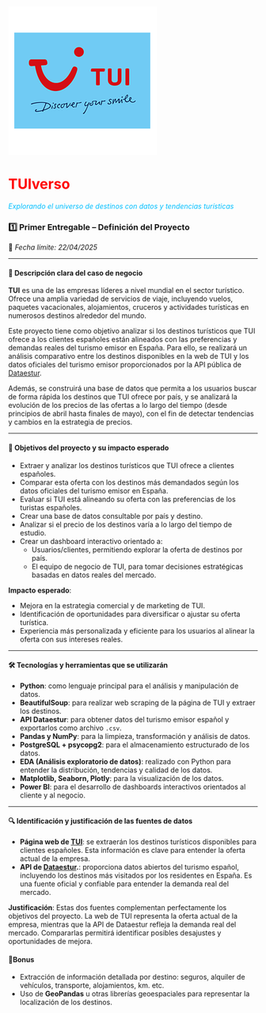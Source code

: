 

![Logo de TUI](../data/imagenes/652884.webp)

# **<span style="color:red">TUIverso</span>**

*<span style="color:#00BFFF">Explorando el universo de destinos con datos y tendencias turísticas</span>*

### **1️⃣ Primer Entregable – Definición del Proyecto**

📌 *Fecha límite: 22/04/2025*

---

#### 📝 Descripción clara del caso de negocio

**TUI** es una de las empresas líderes a nivel mundial en el sector turístico. Ofrece una amplia variedad de servicios de viaje, incluyendo vuelos, paquetes vacacionales, alojamientos, cruceros y actividades turísticas en numerosos destinos alrededor del mundo.

Este proyecto tiene como objetivo analizar si los destinos turísticos que TUI ofrece a los clientes españoles están alineados con las preferencias y demandas reales del turismo emisor en España. Para ello, se realizará un análisis comparativo entre los destinos disponibles en la web de TUI y los datos oficiales del turismo emisor proporcionados por la API pública de [Dataestur](https://www.dataestur.es/apidata/).

Además, se construirá una base de datos que permita a los usuarios buscar de forma rápida los destinos que TUI ofrece por país, y se analizará la evolución de los precios de las ofertas a lo largo del tiempo (desde principios de abril hasta finales de mayo), con el fin de detectar tendencias y cambios en la estrategia de precios.

---

#### 🎯 Objetivos del proyecto y su impacto esperado

- Extraer y analizar los destinos turísticos que TUI ofrece a clientes españoles.
- Comparar esta oferta con los destinos más demandados según los datos oficiales del turismo emisor en España.
- Evaluar si TUI está alineando su oferta con las preferencias de los turistas españoles.
- Crear una base de datos consultable por país y destino.
- Analizar si el precio de los destinos varía a lo largo del tiempo de estudio.
- Crear un dashboard interactivo orientado a:
  - Usuarios/clientes, permitiendo explorar la oferta de destinos por país.
  - El equipo de negocio de TUI, para tomar decisiones estratégicas basadas en datos reales del mercado.

**Impacto esperado**:
- Mejora en la estrategia comercial y de marketing de TUI.
- Identificación de oportunidades para diversificar o ajustar su oferta turística.
- Experiencia más personalizada y eficiente para los usuarios al alinear la oferta con sus intereses reales.

---

#### 🛠️ Tecnologías y herramientas que se utilizarán

- **Python**: como lenguaje principal para el análisis y manipulación de datos.
- **BeautifulSoup**: para realizar web scraping de la página de TUI y extraer los destinos.
- **API Dataestur**: para obtener datos del turismo emisor español y exportarlos como archivo `.csv`.
- **Pandas y NumPy**: para la limpieza, transformación y análisis de datos.
- **PostgreSQL + psycopg2**: para el almacenamiento estructurado de los datos.
- **EDA (Análisis exploratorio de datos)**: realizado con Python para entender la distribución, tendencias y calidad de los datos.
- **Matplotlib, Seaborn, Plotly**: para la visualización de los datos.
- **Power BI**: para el desarrollo de dashboards interactivos orientados al cliente y al negocio.

---

#### 🔍 Identificación y justificación de las fuentes de datos

- **Página web de [TUI](https://es.tui.com/)**: se extraerán los destinos turísticos disponibles para clientes españoles. Esta información es clave para entender la oferta actual de la empresa.
- **API de [Dataestur](https://www.dataestur.es/apidata/).**: proporciona datos abiertos del turismo español, incluyendo los destinos más visitados por los residentes en España. Es una fuente oficial y confiable para entender la demanda real del mercado.

**Justificación**: Estas dos fuentes complementan perfectamente los objetivos del proyecto. La web de TUI representa la oferta actual de la empresa, mientras que la API de Dataestur refleja la demanda real del mercado. Compararlas permitirá identificar posibles desajustes y oportunidades de mejora.

#### 🎁Bonus
- Extracción de información detallada por destino: seguros, alquiler de vehículos, transporte, alojamientos, km. etc.
- Uso de **GeoPandas** u otras librerías geoespaciales para representar la localización de los destinos.